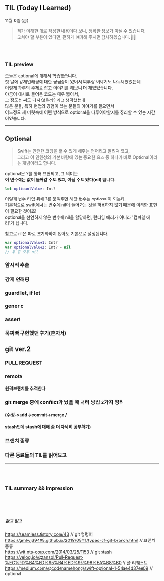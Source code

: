 ## TIL (Today I Learned)
11월 6일 (금)
> 제가 이해한 대로 작성한 내용이다 보니, 정확한 정보가 아닐 수 있습니다.   
고쳐야 할 부분이 있다면, 편하게 얘기해 주시면 감사하겠습니다.🙏🏻

<br/>
<br/>

### TIL preview
오늘은 optional에 대해서 학습했습니다.  
첫 날에 강제언래핑에 대한 궁금증이 있어서 찌루랑 이야기도 나누어봤었는데  
이렇게 하루의 주제로 잡고 이야기를 해보니 더 재밌었습니다.  
야곰이 예시로 들어준 코드는 매우 짧아서,  
그 정도는 써도 되지 않을까? 라고 생각했는데  
많은 분들, 특히 현업의 경험이 있는 분들의 이야기를 들으면서  
어느정도 제 머릿속에 어떤 방식으로 optional을 다루어야할지를 정리할 수 있는 시간이었습니다.  

---  

## Optional
> Swift는 안전한 코딩을 할 수 있게 해주는 언어라고 알려져 있고,  
그리고 이 안전성의 기본 바탕에 있는 중요한 요소 중 하나가 바로 Optional이라는 개념이라고 합니다.  

optional은 ?를 통해 표현되고, 그 의미는  
__이 변수에는 값이 들어갈 수도 있고, 아닐 수도 있다(nil)__
입니다.

```swift
let optioanlValue: Int?
```

이렇게 변수 타입 뒤에 ?를 붙여주면 해당 변수는 optional이 되는데,  
기본적으로 swift에서는 변수에 nil이 들어가는 것을 허용하지 않기 때문에 이러한 표현이 필요한 것이죠!  
optional을 선언하지 않은 변수에 nil을 할당하면, 런타임 에러가 아니라 '컴파일 에러'가 납니다.  

참고로 nil은 따로 초기화하지 않아도 기본으로 설정됩니다.

```swift
var optionalValue1: Int?
var optionalValue2: Int? = nil
// 두 값 모두 nil
```


### 암시적 추출

### 강제 언래핑

### guard let, if let

### generic

### assert

### 묵찌빠 구현했던 후기(혼자서)

## git ver.2
### PULL REQUEST

### remote
#### 원격브랜치를 추적한다

### git merge 중에 conflict가 났을 때 처리 방법 2가지 정리
#### (수정->add->commit->merge / 
#### stash인데 stash에 대해 좀 더 자세히 공부하기)

### 브랜치 종류

### 다른 동료들의 TIL를 읽어보고


---

<br/>
<br/>


### TIL summary && impression


<br/>
<br/>
<br/>

##### 참고 링크
https://seamless.tistory.com/43 // git 명령어  
https://gmlwjd9405.github.io/2018/05/11/types-of-git-branch.html // 브랜치 종류  
https://wit.nts-corp.com/2014/03/25/1153 // git stash   
https://velog.io/@zansol/Pull-Request-%EC%9D%B4%ED%95%B4%ED%95%98%EA%B8%B0 // 풀 리퀘스트  
https://medium.com/@codenamehong/swift-optional-1-54ae4d37ee09 // optional  

